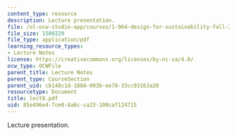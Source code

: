 ```yaml
---
content_type: resource
description: Lecture presentation.
file: /ol-ocw-studio-app/courses/1-964-design-for-sustainability-fall-2006/85e496e47ce08a6cca23100caf124715_lect8.pdf
file_size: 1500229
file_type: application/pdf
learning_resource_types:
- Lecture Notes
license: https://creativecommons.org/licenses/by-nc-sa/4.0/
ocw_type: OCWFile
parent_title: Lecture Notes
parent_type: CourseSection
parent_uid: cb148c1d-1884-093b-ee70-33cc93163a20
resourcetype: Document
title: lect8.pdf
uid: 85e496e4-7ce0-8a6c-ca23-100caf124715
---
```

Lecture presentation.